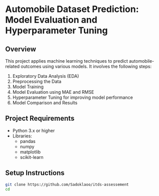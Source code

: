 # Automobile Dataset Prediction: Model Evaluation and Hyperparameter Tuning
## Overview
This project applies machine learning techniques to predict automobile-related outcomes using various models. It involves the following steps:

1. Exploratory Data Analysis (EDA)
2. Preprocessing the Data
3. Model Training
4. Model Evaluation using MAE and RMSE
5. Hyperparameter Tuning for improving model performance
6. Model Comparison and Results

## Project Requirements

- Python 3.x or higher
- Libraries:
  -  pandas
  -  numpy
  -  matplotlib
  -  scikit-learn

## Setup Instructions

```bash
git clone https://github.com/Sadoklaoo/itds-assessement
cd
```
